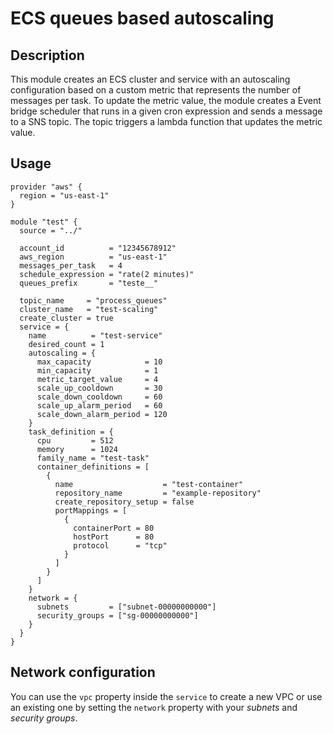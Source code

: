 # ECS queues based autoscaling

## Description

This module creates an ECS cluster and service with an autoscaling configuration based on a custom metric that represents the number of messages per task.
To update the metric value, the module creates a Event bridge scheduler that runs in a given cron expression and sends a message to a SNS topic. The topic triggers a lambda function that updates the metric value.

## Usage

```hcl
provider "aws" {
  region = "us-east-1"
}

module "test" {
  source = "../"

  account_id          = "12345678912"
  aws_region          = "us-east-1"
  messages_per_task   = 4
  schedule_expression = "rate(2 minutes)"
  queues_prefix       = "teste__"

  topic_name     = "process_queues"
  cluster_name   = "test-scaling"
  create_cluster = true
  service = {
    name          = "test-service"
    desired_count = 1
    autoscaling = {
      max_capacity            = 10
      min_capacity            = 1
      metric_target_value     = 4
      scale_up_cooldown       = 30
      scale_down_cooldown     = 60
      scale_up_alarm_period   = 60
      scale_down_alarm_period = 120
    }
    task_definition = {
      cpu         = 512
      memory      = 1024
      family_name = "test-task"
      container_definitions = [
        {
          name                    = "test-container"
          repository_name         = "example-repository"
          create_repository_setup = false
          portMappings = [
            {
              containerPort = 80
              hostPort      = 80
              protocol      = "tcp"
            }
          ]
        }
      ]
    }
    network = {
      subnets         = ["subnet-00000000000"]
      security_groups = ["sg-00000000000"]
    }
  }
}

```

## Network configuration

You can use the `vpc` property inside the `service` to create a new VPC or use an existing one by setting the `network` property with your *subnets* and *security groups*.
